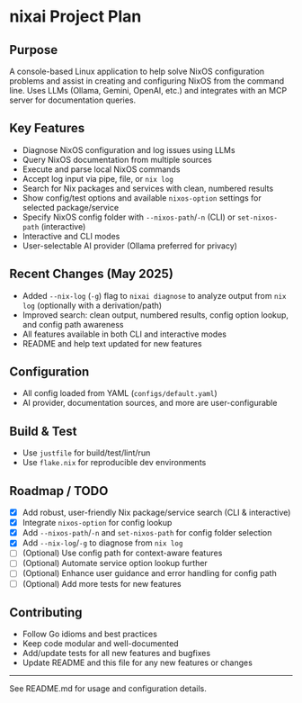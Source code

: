 # nixai Project Plan

## Purpose

A console-based Linux application to help solve NixOS configuration problems and assist in creating and configuring NixOS from the command line. Uses LLMs (Ollama, Gemini, OpenAI, etc.) and integrates with an MCP server for documentation queries.

## Key Features

- Diagnose NixOS configuration and log issues using LLMs
- Query NixOS documentation from multiple sources
- Execute and parse local NixOS commands
- Accept log input via pipe, file, or `nix log`
- Search for Nix packages and services with clean, numbered results
- Show config/test options and available `nixos-option` settings for selected package/service
- Specify NixOS config folder with `--nixos-path`/`-n` (CLI) or `set-nixos-path` (interactive)
- Interactive and CLI modes
- User-selectable AI provider (Ollama preferred for privacy)

## Recent Changes (May 2025)

- Added `--nix-log` (`-g`) flag to `nixai diagnose` to analyze output from `nix log` (optionally with a derivation/path)
- Improved search: clean output, numbered results, config option lookup, and config path awareness
- All features available in both CLI and interactive modes
- README and help text updated for new features

## Configuration

- All config loaded from YAML (`configs/default.yaml`)
- AI provider, documentation sources, and more are user-configurable

## Build & Test

- Use `justfile` for build/test/lint/run
- Use `flake.nix` for reproducible dev environments

## Roadmap / TODO

- [x] Add robust, user-friendly Nix package/service search (CLI & interactive)
- [x] Integrate `nixos-option` for config lookup
- [x] Add `--nixos-path`/`-n` and `set-nixos-path` for config folder selection
- [x] Add `--nix-log`/`-g` to diagnose from `nix log`
- [ ] (Optional) Use config path for context-aware features
- [ ] (Optional) Automate service option lookup further
- [ ] (Optional) Enhance user guidance and error handling for config path
- [ ] (Optional) Add more tests for new features

## Contributing

- Follow Go idioms and best practices
- Keep code modular and well-documented
- Add/update tests for all new features and bugfixes
- Update README and this file for any new features or changes

---

See README.md for usage and configuration details.
